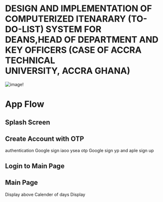 # DESIGN AND IMPLEMENTATION OF COMPUTERIZED ITENARARY (TO-DO-LIST) SYSTEM FOR DEANS,HEAD OF DEPARTMENT AND KEY OFFICERS (CASE OF ACCRA TECHNICAL UNIVERSITY, ACCRA GHANA)

![image](https://github.com/TechWithNate/iteneray/assets/81887567/9752b71c-6f2c-4f2a-a2e1-e89292824754)!


# App Flow

## Splash Screen
## Create Account with OTP 
authentication 
Google sign iaoo ysea otp Google sign yp and aple sign up 

## Login to Main Page
## Main Page
  Display above Calender of days
  Display 
